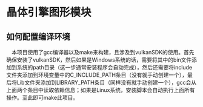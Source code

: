 ﻿<!--
 * @Author: RetliveAdore lizaterop@gmail.com
 * @Date: 2025-01-02 08:27:10
 * @LastEditors: RetliveAdore lizaterop@gmail.com
 * @LastEditTime: 2025-01-05 22:49:29
 * @FilePath: \CrystalGraphic\readme.md
 * @Description: 
 * 
 * Copyright (c) 2025 by lizaterop@gmail.com, All Rights Reserved. 
-->
# 晶体引擎图形模块
## 如何配置编译环境
&emsp;本项目使用了gcc编译器以及make来构建，且涉及到vulkanSDK的使用。首先确保安装了vulkanSDK，然后如果是Windows系统的话，需要将其中的bin文件添加到系统的path目录（这一步通常安装程序会自动完成），然后还需要将include文件夹添加到环境变量中的C_INCLUDE_PATH条目（没有就手动创建一个），最后将Lib文件夹添加到LIBRARY_PATH条目（同样没有就手动创建一个），gcc会从上面两个条目中读取依赖信息；如果是Linux系统，安装脚本会自动执行上面所有操作。至此即可make此项目。